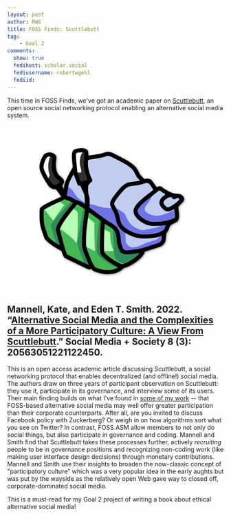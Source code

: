 ```yaml
---
layout: post
author: RWG
title: FOSS Finds: Scuttlebutt
tag:
    - Goal 2
comments: 
  show: true
  fedihost: scholar.social
  fediusername: robertwgehl
  fediid:
---
```


This time in FOSS Finds, we've got an academic paper on [Scuttlebutt](https://scuttlebutt.nz/), an open source social networking protocol enabling an alternative social media system.

<figure>
    <img src="/assets/images/hermiepatchwork.svg" alt="Hermie, the Scuttlebutt mascot">
</figure>

## Mannell, Kate, and Eden T. Smith. 2022. “[Alternative Social Media and the Complexities of a More Participatory Culture: A View From Scuttlebutt](https://doi.org/10.1177/20563051221122448).” Social Media + Society 8 (3): 20563051221122450.

This is an open access academic article discussing Scuttlebutt, a social networking protocol that enables decentralized (and offline!) social media. The authors draw on three years of participant observation on Scuttlebutt: they use it, participate in its governance, and interview some of its users. Their main finding builds on what I've found in [some of my work](https://journals.sagepub.com/doi/abs/10.1177/1461444820912533) -- that FOSS-based alternative social media may well offer greater participation than their corporate counterparts. After all, are you invited to discuss Facebook policy with Zuckerberg? Or weigh in on how algorithms sort what you see on Twitter? In contrast, FOSS ASM allow members to not only do social things, but also participate in governance and coding. Mannell and Smith find that Scuttlebutt takes these processes further, actively *recruiting* people to be in governance positions and recognizing non-coding work (like making user interface design decisions) through monetary contributions. Mannell and Smith use their insights to broaden the now-classic concept of "participatory culture" which was a very popular idea in the early aughts but was put by the wayside as the relatively open Web gave way to closed off, corporate-dominated social media.

This is a must-read for my Goal 2 project of writing a book about ethical alternative social media!
